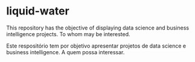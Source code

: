 # liquid-water

This repository has the objective of displaying data science and business intelligence projects. To whom may be interested.

Este respositório tem por objetivo apresentar projetos de data science e business intelligence. A quem possa interessar.

